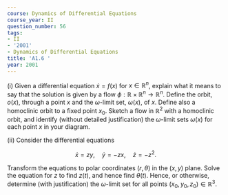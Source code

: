 ```yaml
---
course: Dynamics of Differential Equations
course_year: II
question_number: 56
tags:
- II
- '2001'
- Dynamics of Differential Equations
title: 'A1.6 '
year: 2001
---
```



(i) Given a differential equation $\dot{x}=f(x)$ for $x \in \mathbb{R}^{n}$, explain what it means to say that the solution is given by a flow $\phi: \mathbb{R} \times \mathbb{R}^{n} \rightarrow \mathbb{R}^{n}$. Define the orbit, $o(x)$, through a point $x$ and the $\omega$-limit set, $\omega(x)$, of $x$. Define also a homoclinic orbit to a fixed point $x_{0}$. Sketch a flow in $\mathbb{R}^{2}$ with a homoclinic orbit, and identify (without detailed justification) the $\omega$-limit sets $\omega(x)$ for each point $x$ in your diagram.

(ii) Consider the differential equations

$$\dot{x}=z y, \quad \dot{y}=-z x, \quad \dot{z}=-z^{2} .$$

Transform the equations to polar coordinates $(r, \theta)$ in the $(x, y)$ plane. Solve the equation for $z$ to find $z(t)$, and hence find $\theta(t)$. Hence, or otherwise, determine (with justification) the $\omega$-limit set for all points $\left(x_{0}, y_{0}, z_{0}\right) \in \mathbb{R}^{3}$.
